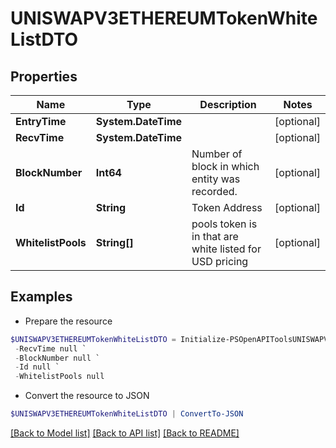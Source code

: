 # UNISWAPV3ETHEREUMTokenWhiteListDTO
## Properties

Name | Type | Description | Notes
------------ | ------------- | ------------- | -------------
**EntryTime** | **System.DateTime** |  | [optional] 
**RecvTime** | **System.DateTime** |  | [optional] 
**BlockNumber** | **Int64** | Number of block in which entity was recorded. | [optional] 
**Id** | **String** | Token Address | [optional] 
**WhitelistPools** | **String[]** | pools token is in that are white listed for USD pricing | [optional] 

## Examples

- Prepare the resource
```powershell
$UNISWAPV3ETHEREUMTokenWhiteListDTO = Initialize-PSOpenAPIToolsUNISWAPV3ETHEREUMTokenWhiteListDTO  -EntryTime null `
 -RecvTime null `
 -BlockNumber null `
 -Id null `
 -WhitelistPools null
```

- Convert the resource to JSON
```powershell
$UNISWAPV3ETHEREUMTokenWhiteListDTO | ConvertTo-JSON
```

[[Back to Model list]](../README.md#documentation-for-models) [[Back to API list]](../README.md#documentation-for-api-endpoints) [[Back to README]](../README.md)

